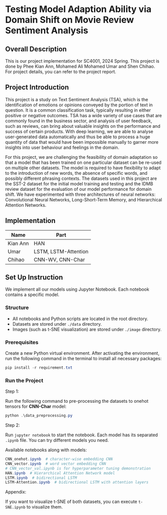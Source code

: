 # Testing Model Adaption Ability via Domain Shift on Movie Review Sentiment Analysis

## Overall Description

This is our project implementation for SC4001, 2024 Spring. This project is done by Phee Kian Ann, Mohamed Ali Mohamed Umar and Shen Chihao. For project  details, you can refer to the project report. 

## Project Introduction

This project is a study on Text Sentiment Analysis (TSA), which is the identification of emotions or opinions conveyed by the portion of text in question. It is a common classification task, typically resulting in either positive or negative outcomes. TSA has a wide variety of use cases that are commonly found in the business sector, and analysis of user feedback, such as reviews, can bring about valuable insights on the performance and success of certain products. With deep learning, we are able to analyse user-generated data automatically and thus be able to process a huge quantity of data that would have been impossible manually to garner more insights into user behaviour and feelings in the domain. 

For this project, we are challenging the feasibility of domain adaptation so that a model that has been trained on one particular dataset can be re-used on multiple other datasets. The model is required to have flexibility to adapt to the introduction of new words, the absence of specific words, and possibly different phrasing contexts. The datasets used in this project are the SST-2 dataset for the initial model training and testing and the IDMB review dataset for the evaluation of our model performance for domain shift. We have experimented with three architectures of neural networks: Convolutional Neural Networks, Long-Short-Term Memory, and Hierarchical Attention Networks.

## Implementation

| Name     | Part                 |
| -------- | -------------------- |
| Kian Ann | HAN                  |
| Umar     | LSTM, LSTM-Attention |
| Chihao   | CNN-WV, CNN-Char     |

## Set Up Instruction

We implement all our models using Jupyter Notebook. Each notebook contains a specific model.

### Structure

- All notebooks and Python scripts are located in the root directory.
- Datasets are stored under `./data` directory.
- Images (such as t-SNE visualization) are stored under `./image` directory.

### Prerequisites

Create a new Python virtual environment. After activating the environment, run the following command in the terminal to install all necessary packages:

```powershell
pip install -r requirement.txt
```

### Run the Project

Step 1:

Run the following command to pre-processing the datasets to onehot tensors for **CNN-Char** model:

```powershell
python .\data_preprocessing.py
```

Step 2:

Run `jupyter notebook` to start the notebook. Each model has its separated `.ipynb` file. You can try different models you need.

Available notebooks along with models:

```powershell
CNN_onehot.ipynb  # character-wise embedding CNN
CNN_vector.ipynb  # word vector embedding CNN 
# CNN_vector_val.ipynb is for hyperparameter tuning demonstration
HAN.ipynb  # Hierarchical Attention Network model
LSTM.ipynb  # bidirectional LSTM
LSTM-Attention.ipynb  # bidirectional LSTM with attention layers
```

Appendix:

If you want to visualize t-SNE of both datasets, you can execute `t-SNE.ipynb` to visualize them.

